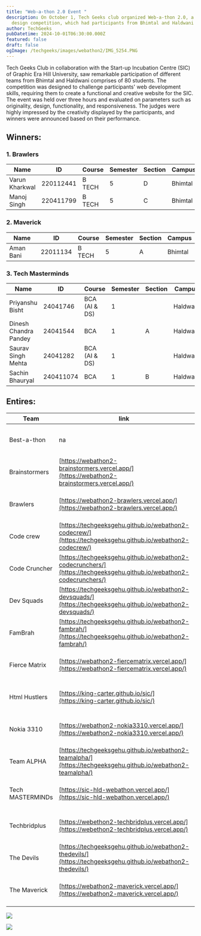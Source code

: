 ```yaml
---
title: "Web-a-thon 2.0 Event "
description: On October 1, Tech Geeks club organized Web-a-thon 2.0, a web
  design competition, which had participants from Bhimtal and Haldwani campuses.
author: TechGeeks
pubDatetime: 2024-10-01T06:30:00.000Z
featured: false
draft: false
ogImage: /techgeeks/images/webathon2/IMG_5254.PNG
---
```


Tech Geeks Club in collaboration with the Start-up Incubation Centre (SIC) of Graphic Era Hill University, saw remarkable participation of different teams from Bhimtal and Haldwani comprises of 80 students. The competition was designed to challenge participants' web development skills, requiring them to create a functional and creative website for the SIC. The event was held over three hours and evaluated on parameters such as originality, design, functionality, and responsiveness. The judges were highly impressed by the creativity displayed by the participants, and winners were announced based on their performance.

## Winners:

### 1\. Brawlers

| Name           | ID        | Course | Semester | Section | Campus  |
| -------------- | --------- | ------ | -------- | ------- | ------- |
| Varun Kharkwal | 220112441 | B TECH | 5        | D       | Bhimtal |
| Manoj Singh    | 220411799 | B TECH | 5        | C       | Bhimtal |

### 2\. ⁠Maverick

| Name      | ID       | Course | Semester | Section | Campus  |
| --------- | -------- | ------ | -------- | ------- | ------- |
| Aman Bani | 22011134 | B TECH | 5        | A       | Bhimtal |

### 3\. ⁠Tech Masterminds

| Name                  | ID        | Course        | Semester | Section | Campus   |
| --------------------- | --------- | ------------- | -------- | ------- | -------- |
| Priyanshu Bisht       | 24041746  | BCA (AI & DS) | 1        |         | Haldwani |
| Dinesh Chandra Pandey | 24041544  | BCA           | 1        | A       | Haldwani |
| Saurav Singh Mehta    | 24041282  | BCA (AI & DS) | 1        |         | Haldwani |
| Sachin Bhauryal       | 240411074 | BCA           | 1        | B       | Haldwani |

## Entires:

| Team             | link                                                                                                                 | repo                                                                                                                     |
| ---------------- | -------------------------------------------------------------------------------------------------------------------- | ------------------------------------------------------------------------------------------------------------------------ |
| Best-a-thon      | na                                                                                                                   | [https://github.com/techgeeksgehu/webathon2-bestathon](https://github.com/techgeeksgehu/webathon2-bestathon)             |
| Brainstormers    | [https://webathon2-brainstormers.vercel.app/](https://webathon2-brainstormers.vercel.app/)                           | [https://github.com/techgeeksgehu/webathon2-brainstormers](https://github.com/techgeeksgehu/webathon2-brainstormers)     |
| Brawlers         | [https://webathon2-brawlers.vercel.app/](https://webathon2-brawlers.vercel.app/)                                     | [https://github.com/techgeeksgehu/webathon2-brawlers](https://github.com/techgeeksgehu/webathon2-brawlers)               |
| Code crew        | [https://techgeeksgehu.github.io/webathon2-codecrew/](https://techgeeksgehu.github.io/webathon2-codecrew/)           | [https://github.com/techgeeksgehu/webathon2-codecrew](https://github.com/techgeeksgehu/webathon2-codecrew)               |
| Code Cruncher    | [https://techgeeksgehu.github.io/webathon2-codecrunchers/](https://techgeeksgehu.github.io/webathon2-codecrunchers/) | [https://github.com/techgeeksgehu/webathon2-codecrunchers](https://github.com/techgeeksgehu/webathon2-codecrunchers)     |
| Dev Squads       | [https://techgeeksgehu.github.io/webathon2-devsquads/](https://techgeeksgehu.github.io/webathon2-devsquads/)         | [https://github.com/techgeeksgehu/webathon2-devsquads](https://github.com/techgeeksgehu/webathon2-devsquads)             |
| FamBrah          | [https://techgeeksgehu.github.io/webathon2-fambrah/](https://techgeeksgehu.github.io/webathon2-fambrah/)             | [https://github.com/techgeeksgehu/webathon2-fambrah](https://github.com/techgeeksgehu/webathon2-fambrah)                 |
| Fierce Matrix    | [https://webathon2-fiercematrix.vercel.app/](https://webathon2-fiercematrix.vercel.app/)                             | [https://github.com/techgeeksgehu/webathon2-fiercematrix](https://github.com/techgeeksgehu/webathon2-fiercematrix)       |
| Html Hustlers    | [https://king-carter.github.io/sic/](https://king-carter.github.io/sic/)                                             | [https://github.com/techgeeksgehu/webathon2-htmlhustlers](https://github.com/techgeeksgehu/webathon2-htmlhustlers)       |
| Nokia 3310       | [https://webathon2-nokia3310.vercel.app/](https://webathon2-nokia3310.vercel.app/)                                   | [https://github.com/techgeeksgehu/webathon2-nokia3310](https://github.com/techgeeksgehu/webathon2-nokia3310)             |
| Team ALPHA       | [https://techgeeksgehu.github.io/webathon2-teamalpha/](https://techgeeksgehu.github.io/webathon2-teamalpha/)         | [https://github.com/techgeeksgehu/webathon2-teamalpha](https://github.com/techgeeksgehu/webathon2-teamalpha)             |
| Tech MASTERMINDs | [https://sic-hld-webathon.vercel.app/](https://sic-hld-webathon.vercel.app/)                                         | [https://github.com/techgeeksgehu/webathon2-techmasterminds](https://github.com/techgeeksgehu/webathon2-techmasterminds) |
| Techbridplus     | [https://webethon2-techbridplus.vercel.app/](https://webethon2-techbridplus.vercel.app/)                             | [https://github.com/techgeeksgehu/webethon2-techbridplus](https://github.com/techgeeksgehu/webethon2-techbridplus)       |
| The Devils       | [https://techgeeksgehu.github.io/webathon2-thedevils/](https://techgeeksgehu.github.io/webathon2-thedevils/)         | [https://github.com/techgeeksgehu/webathon2-thedevils](https://github.com/techgeeksgehu/webathon2-thedevils)             |
| The Maverick     | [https://webathon2-maverick.vercel.app/](https://webathon2-maverick.vercel.app/)                                     | [https://github.com/techgeeksgehu/webathon2-maverick](https://github.com/techgeeksgehu/webathon2-maverick)               |

![](/techgeeks/images/webathon2/IMG_5255.PNG)

![](/techgeeks/images/webathon2/IMG_5258.PNG)
